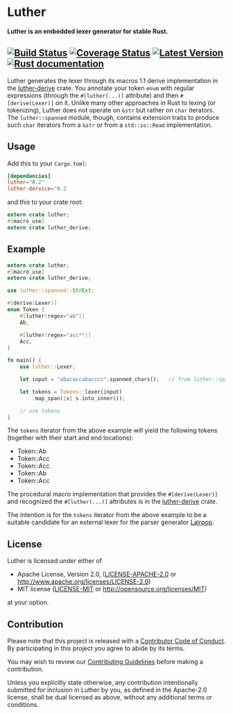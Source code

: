 # Luther

**Luther is an embedded lexer generator for stable Rust.**

[![Build Status](https://travis-ci.org/sbosnick/luther.svg?branch=master)](https://travis-ci.org/sbosnick/luther)
[![Coverage Status](https://coveralls.io/repos/github/sbosnick/luther/badge.svg?branch=master)](https://coveralls.io/github/sbosnick/luther?branch=master)
[![Latest Version](https://img.shields.io/crates/v/luther.svg)](https://crates.io/crates/luther)
[![Rust documentation](https://img.shields.io/badge/api-rustdoc-blue.svg)](https://docs.rs/luther/0.1.0/luther/)
---

Luther generates the lexer through its macros 1.1 derive implementation in the [luther-derive]
crate. You annotate your token `enum` with regular expressions (through the `#[luther(...)]`
attribute) and then `#[derive(Lexer)]` on it. Unlike many other approaches in Rust to lexing 
(or tokenizing), Luther does not operate on `&str` but rather on `char` iterators. The 
`luther::spanned` module, though, contains extension traits to produce such `char` iterators
from a `&str` or from a `std::io::Read` implementation.

## Usage

Add this to your `Cargo.toml`:

```toml
[dependancies]
luther="0.2"
luther-dervice="0.2
```

and this to your crate root:

```rust
extern crate luther;
#[macro_use]
extern crate luther_derive;
```

## Example

```rust
extern crate luther;
#[macro_use]
extern crate luther_derive;

use luther::spanned::StrExt;

#[derive(Lexer)]
enum Token {
    #[luther(regex="ab")]
    Ab,

    #[luther(regex="acc*")]
    Acc,
}

fn main() {
    use luther::Lexer;

    let input = "abacaccabacccc".spanned_chars();   // from luther::spanned::StrExt

    let tokens = Tokens::lexer(input)
        .map_span(|s| s.into_inner());

    // use tokens
}
```

The `tokens` iterator from the above example will yield the following tokens
(together with their start and end locations):

- Token::Ab
- Token::Acc
- Token::Acc
- Token::Ab
- Token::Acc

The procedural macro implementation that provides the `#[derive(Lexer)]` and
recognized the `#[luther(...)]` attributes is in the [luther-derive] crate.

The intention is for the `tokens` iterator from the above example to be a
suitable candidate for an external lexer for the parser generator [Lalrpop].

[luther-derive]:https://crates.io/crates/luther-derive
[Lalrpop]:https://crates.io/crates/lalrpop

## License

Luther is licensed under either of

 * Apache License, Version 2.0, ([LICENSE-APACHE-2.0](LICENSE-APACHE-2.0) or
   http://www.apache.org/licenses/LICENSE-2.0)
 * MIT license ([LICENSE-MIT](LICENSE-MIT) or
   http://opensource.org/licenses/MIT)

at your option.

## Contribution

Please note that this project is released with a [Contributor Code of Conduct][code-of-conduct].
By participating in this project you agree to abide by its terms.

You may wish to review our [Contributing Guidelines][guidelines] before making a contribution.

Unless you explicitly state otherwise, any contribution intentionally submitted
for inclusion in Luther by you, as defined in the Apache-2.0 license, shall be
dual licensed as above, without any additional terms or conditions.

[code-of-conduct]: CODE_OF_CONDUCT.md
[guidelines]: CONTRIBUTING.md
